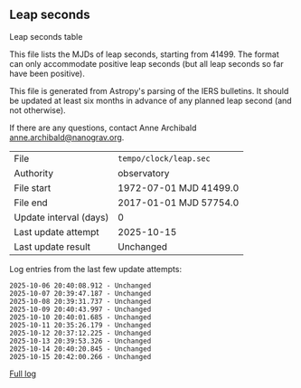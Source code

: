 
## Leap seconds

Leap seconds table

This file lists the MJDs of leap seconds, starting from 41499.
The format can only accommodate positive leap seconds (but all
leap seconds so far have been positive).

This file is generated from Astropy's parsing of the IERS
bulletins. It should be updated at least six months in advance
of any planned leap second (and not otherwise).

If there are any questions, contact Anne Archibald
<anne.archibald@nanograv.org>.

|     |     |
|:--- |:--- |
| File | `tempo/clock/leap.sec` |
| Authority | observatory |
| File start | 1972-07-01 MJD 41499.0 |
| File end | 2017-01-01 MJD 57754.0 |
| Update interval (days) | 0 |
| Last update attempt | 2025-10-15 |
| Last update result | Unchanged |

Log entries from the last few update attempts:
```
2025-10-06 20:40:08.912 - Unchanged
2025-10-07 20:39:47.187 - Unchanged
2025-10-08 20:39:31.737 - Unchanged
2025-10-09 20:40:43.997 - Unchanged
2025-10-10 20:40:01.685 - Unchanged
2025-10-11 20:35:26.179 - Unchanged
2025-10-12 20:37:12.225 - Unchanged
2025-10-13 20:39:53.326 - Unchanged
2025-10-14 20:40:20.845 - Unchanged
2025-10-15 20:42:00.266 - Unchanged
```
[Full log](https://raw.githubusercontent.com/ipta/pulsar-clock-corrections/main/log/tempo/clock/leap.sec.log)
